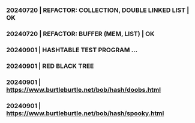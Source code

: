 ### 20240720 | REFACTOR: COLLECTION, DOUBLE LINKED LIST | OK
### 20240720 | REFACTOR: BUFFER (MEM, LIST) | OK
### 20240901 | HASHTABLE TEST PROGRAM ...
### 20240901 | RED BLACK TREE
### 20240901 | https://www.burtleburtle.net/bob/hash/doobs.html
### 20240901 | https://www.burtleburtle.net/bob/hash/spooky.html
